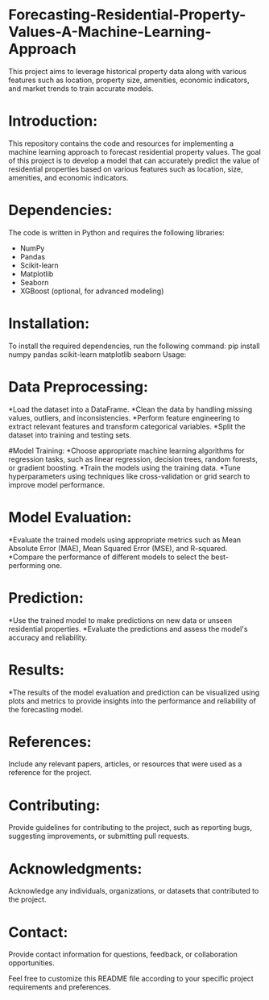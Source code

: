 # Forecasting-Residential-Property-Values-A-Machine-Learning-Approach
This project aims to leverage historical property data along with various features such as location, property size, amenities, economic indicators, and market trends to train accurate models.
# Introduction:
This repository contains the code and resources for implementing a machine learning approach to forecast residential property values. The goal of this project is to develop a model that can accurately predict the value of residential properties based on various features such as location, size, amenities, and economic indicators.
# Dependencies:
The code is written in Python and requires the following libraries:

* NumPy
* Pandas
* Scikit-learn
* Matplotlib
* Seaborn
* XGBoost (optional, for advanced modeling)

# Installation:
To install the required dependencies, run the following command:
  pip install numpy pandas scikit-learn matplotlib seaborn 
Usage:

# Data Preprocessing:
*Load the dataset into a DataFrame.
*Clean the data by handling missing values, outliers, and inconsistencies.
*Perform feature engineering to extract relevant features and transform categorical variables.
*Split the dataset into training and testing sets.

#Model Training:
*Choose appropriate machine learning algorithms for regression tasks, such as linear regression, decision trees, random forests, or gradient boosting.
*Train the models using the training data.
*Tune hyperparameters using techniques like cross-validation or grid search to improve model performance.

# Model Evaluation:
*Evaluate the trained models using appropriate metrics such as Mean Absolute Error (MAE), Mean Squared Error (MSE), and R-squared.
*Compare the performance of different models to select the best-performing one.

# Prediction:
*Use the trained model to make predictions on new data or unseen residential properties.
*Evaluate the predictions and assess the model's accuracy and reliability.

# Results:
*The results of the model evaluation and prediction can be visualized using plots and metrics to provide insights into the performance and reliability of the forecasting model.

# References:
Include any relevant papers, articles, or resources that were used as a reference for the project.

# Contributing:
Provide guidelines for contributing to the project, such as reporting bugs, suggesting improvements, or submitting pull requests.

# Acknowledgments:
Acknowledge any individuals, organizations, or datasets that contributed to the project.

# Contact:
Provide contact information for questions, feedback, or collaboration opportunities.

Feel free to customize this README file according to your specific project requirements and preferences.





